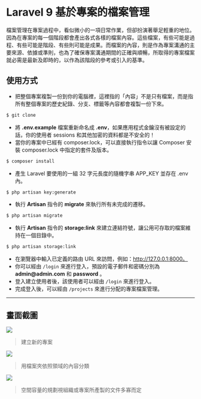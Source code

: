 # Laravel 9 基於專案的檔案管理

檔案管理在專案過程中，看似微小的一項日常作業，但卻扮演著舉足輕重的地位。因為在專案的每一個階段都會產出各式各樣的檔案內容。這些檔案，有些可能是過程、有些可能是階段、有些則可能是成果。而檔案的內容，則是作為專案溝通的主要來源、依據或準則，也為了確保專案溝通期間的正確與順暢，所取得的專案檔案就必需是最新及即時的，以作為該階段的參考或引入的基準。

## 使用方式
- 把整個專案複製一份到你的電腦裡，這裡指的「內容」不是只有檔案，而是指所有整個專案的歷史紀錄、分支、標籤等內容都會複製一份下來。
```sh
$ git clone
```
- 將 __.env.example__ 檔案重新命名成 __.env__，如果應用程式金鑰沒有被設定的話，你的使用者 sessions 和其他加密的資料都是不安全的！
- 當你的專案中已經有 composer.lock，可以直接執行指令以讓 Composer 安裝 composer.lock 中指定的套件及版本。
```sh
$ composer install
```
- 產生 Laravel 要使用的一組 32 字元長度的隨機字串 APP_KEY 並存在 .env 內。
```sh
$ php artisan key:generate
```
- 執行 __Artisan__ 指令的 __migrate__ 來執行所有未完成的遷移。
```sh
$ php artisan migrate
```
- 執行 __Artisan__ 指令的 __storage:link__ 來建立連結符號，讓公用可存取的檔案維持在一個目錄中。
```sh
$ php artisan storage:link
```
- 在瀏覽器中輸入已定義的路由 URL 來訪問，例如：http://127.0.0.1:8000。
- 你可以經由 `/login` 來進行登入，預設的電子郵件和密碼分別為 __admin@admin.com__ 和 __password__ 。
- 登入建立使用者後，該使用者可以經由 `/login` 來進行登入。
- 完成登入後，可以經由 `/projects` 來進行分配的專案檔案管理。

----

## 畫面截圖
![](https://i.imgur.com/rEQavuw.png)
> 建立新的專案

![](https://i.imgur.com/h42jZdD.png)
> 用檔案夾依照領域的內容分類

![](https://i.imgur.com/JuMfdeB.png)
> 空間容量的規劃視組織或專案所產製的文件多寡而定